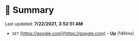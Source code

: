 # 📖 Summary
Last updated: **7/22/2021, 3:52:51 AM**

- `GET` [https://google.com](https://google.com) - **Up** (146ms)
